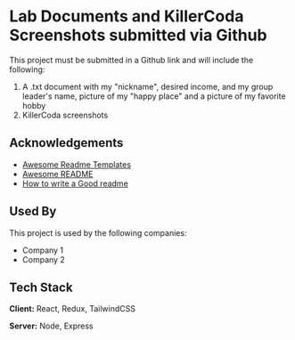 
# Lab Documents and KillerCoda Screenshots submitted via Github

This project must be submitted in a Github link and will include the following:
1) A .txt document with my "nickname", desired income, and my group leader's name, picture of my "happy place" and a picture of my favorite hobby
2) KillerCoda screenshots

## Acknowledgements

 - [Awesome Readme Templates](https://awesomeopensource.com/project/elangosundar/awesome-README-templates)
 - [Awesome README](https://github.com/matiassingers/awesome-readme)
 - [How to write a Good readme](https://bulldogjob.com/news/449-how-to-write-a-good-readme-for-your-github-project)


## Used By

This project is used by the following companies:

- Company 1
- Company 2


## Tech Stack

**Client:** React, Redux, TailwindCSS

**Server:** Node, Express

